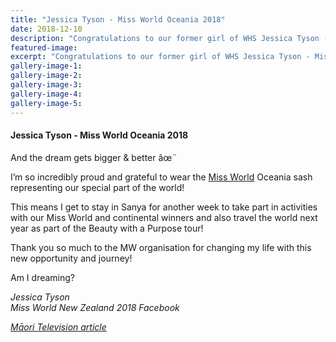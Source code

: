 ```yaml
---
title: "Jessica Tyson - Miss World Oceania 2018"
date: 2018-12-10
description: "Congratulations to our former girl of WHS Jessica Tyson - Miss World Oceania 2018!"
featured-image: 
excerpt: "Congratulations to our former girl of WHS Jessica Tyson - Miss World Oceania 2018!"
gallery-image-1: 
gallery-image-2: 
gallery-image-3: 
gallery-image-4: 
gallery-image-5: 
---
```


<h4>Jessica Tyson - Miss World Oceania 2018</h4>
<p>And the dream gets bigger &amp; better&nbsp;<span class="_5mfr"><span class="_6qdm">âœ¨</span></span></p>
<p>I&rsquo;m so incredibly proud and grateful to wear the&nbsp;<a class="profileLink" href="https://www.facebook.com/MissWorld/?__tn__=K-R&amp;eid=ARBDpZoe5d-1huMZv0LjLTX-cQUbdsMFcfxwt3_O-56buAdkoRKETTeYdibg5iWDZn6NQtM-w90JIqAC&amp;fref=mentions&amp;__xts__%5B0%5D=68.ARC8Do8du4g2nM3WrlxRWisZeMOBjJB-NoPJyvXW2HRkw3RDZtoXQT_HsUpsaT_OvgPxGE2Zka86e6k62uY--qUrILKfk9kD77RPVR0Y54C87Qu-OAaIhcvj5InWswMc1owfQ7rWtGYpXem2ENnVMofbVZjxZyyJE6vR3xFzSxNxNTOaI_sRM-4UBZE0lsusM33FPifgtUMX6QMh1H1S_5oWKpNPK_IVl3y5dgAd4j9WnbJFRfBVLzk5PsQDMUbxj3mwlhZVLISq4XOMZQ3xUGpPxL37copb7ptqgeT48UriWyb5zHH68B-Ad0WSz4vLGp8GLHM4NXF2MRkt5CCsiDzb-yPI" data-hovercard="/ajax/hovercard/page.php?id=266360019973&amp;extragetparams=%7B%22__tn__%22%3A%22%2CdK-R-R%22%2C%22eid%22%3A%22ARBDpZoe5d-1huMZv0LjLTX-cQUbdsMFcfxwt3_O-56buAdkoRKETTeYdibg5iWDZn6NQtM-w90JIqAC%22%2C%22fref%22%3A%22mentions%22%7D" data-hovercard-prefer-more-content-show="1">Miss World</a>&nbsp;Oceania sash representing our special part of the world!</p>
<p>This means I get to stay in Sanya for another week to take part in activities with our Miss World and continental winners and also travel the world next year as part of the Beauty with a Purpose tour!</p>
<div class="text_exposed_show">
<p>Thank you so much to the MW organisation for changing my life with this new opportunity and journey!</p>
<p>Am I dreaming?</p>
</div>
<p><em>Jessica Tyson</em><br /><em>Miss World New Zealand 2018 Facebook</em></p>
<p><em><a href="https://www.maoritelevision.com/news/latest-news/jess-tyson-named-miss-oceania-2018">Māori&nbsp;Television article</a></em></p>

